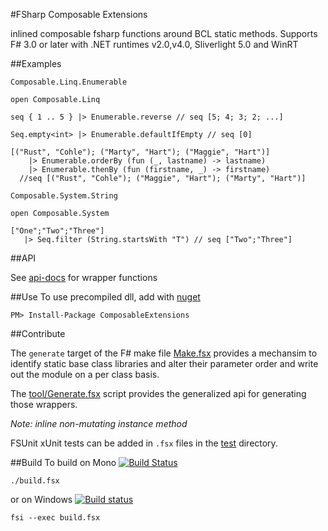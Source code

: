 #FSharp Composable Extensions

inlined composable fsharp functions around BCL static methods. Supports F# 3.0 or later with .NET runtimes v2.0,v4.0, Sliverlight 5.0 and WinRT

##Examples

`Composable.Linq.Enumerable`

    open Composable.Linq

    seq { 1 .. 5 } |> Enumerable.reverse // seq [5; 4; 3; 2; ...]

    Seq.empty<int> |> Enumerable.defaultIfEmpty // seq [0]

    [("Rust", "Cohle"); ("Marty", "Hart"); ("Maggie", "Hart")]
        |> Enumerable.orderBy (fun (_, lastname) -> lastname)
        |> Enumerable.thenBy (fun (firstname, _) -> firstname)
      //seq [("Rust", "Cohle"); ("Maggie", "Hart"); ("Marty", "Hart")]

`Composable.System.String`

    open Composable.System

    ["One";"Two";"Three"]
       |> Seq.filter (String.startsWith "T") // seq ["Two";"Three"]

##API

See [api-docs](http://jbtule.github.io/ComposableExtensions/reference/index.html) for wrapper functions

##Use
To use precompiled dll, add with [nuget](https://www.nuget.org/packages/ComposableExtensions/)

    PM> Install-Package ComposableExtensions


##Contribute

The `generate` target of the F# make file [Make.fsx](https://github.com/jbtule/ComposableExtensions/blob/master/tools/Make.fsx) provides a mechansim to identify static base class libraries and alter their parameter order and write out the module on a per class basis.

The [tool/Generate.fsx](https://github.com/jbtule/ComposableExtensions/blob/master/tools/Generate.fsx) script provides the generalized api for generating those wrappers.

*Note: inline non-mutating instance method*

FSUnit xUnit tests can be added in `.fsx` files in the [test](https://github.com/jbtule/ComposableExtensions/tree/master/test) directory.


##Build
To build on Mono [![Build Status](https://travis-ci.org/jbtule/ComposableExtensions.png?branch=master)](https://travis-ci.org/jbtule/ComposableExtensions)

    ./build.fsx

or on Windows [![Build status](https://ci-beta.appveyor.com/api/projects/status/gy56e6su3e02e20i/branch/master)](https://ci-beta.appveyor.com/project/jbtule/composableextensions)

    fsi --exec build.fsx
